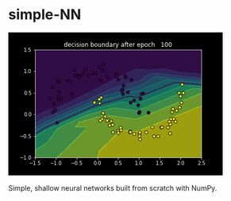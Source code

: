 # simple-NN

![](cover_image.gif)

Simple, shallow neural networks built from scratch with NumPy.


